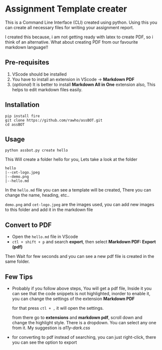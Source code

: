 # Assignment Template creater

This is a Command Line Interface (CLI) created using python. Using this you can create all necessary files for writing your assignment report.

I created this because, i am not getting ready with latex to create PDF, so i think of an alternative. What about creating PDF from our favourite markdown language!!

## Pre-requisites
1. VScode should be installed
2. You have to install an extension in VScode -> **Markdown PDF**
3. (*optional*) It is better to install **Markdown All in One** extension also, This helps to edit markdown files easily. 

## Installation
    pip install fire
    git clone https://github.com/rawho/assBOT.git
    cd assBOT
    

## Usage
    python assbot.py create hello

This Will create a folder hello for you, Lets take a look at the folder

    hello
    |--cet-logo.jpeg
    |--demo.png
    |--hello.md

In the `hello.md` file you can see  a template will be created, There you can change the name, heading, etc..

`demo.png` and `cet-logo.jpeg` are the images used, you can add new images to this folder and add it in the markdown file

## Convert to PDF
- Open the `hello.md` file in VScode
- `ctl + shift + p` and search **export**, then select **Markdown PDF: Export (pdf)** 

Then Wait for few seconds and you can see a new pdf file is created in the same folder.


## Few Tips
- Probably if you follow above steps, You will get a pdf file, Inside it you can see that the code snippets is not highlighted, inorder to enable it, you can change the settings of the extension **Markdown PDF**
 
    for that press `ctl + ,` it will open the settings.

    from there go to **extensions** and **markdown pdf**, scroll down and  change the highlight style. There is a dropdown. You can select any one from it. My suggestion is *a11y-dark.css*
- for converting to pdf instead of searching, you can just right-click, there you can see the option to export
